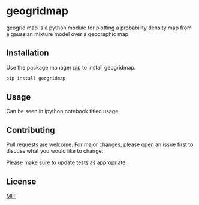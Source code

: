 
# geogridmap

geogrid map is a python module for plotting a probability density map from a gaussian mixture model over a geographic map

## Installation
Use the package manager [pip](https://pip.pypa.io/en/stable/) to install geogridmap.

```bash
pip install geogridmap
```

## Usage

Can be seen in ipython notebook titled usage.

## Contributing
Pull requests are welcome. For major changes, please open an issue first to discuss what you would like to change.

Please make sure to update tests as appropriate.

## License
[MIT](https://choosealicense.com/licenses/mit/)
